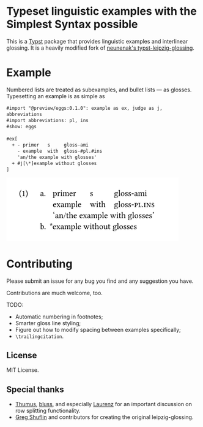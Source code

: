 # Typeset linguistic examples with the Simplest Syntax possible

This is a [Typst](https://github.com/typst/typst) package that provides linguistic examples and interlinear glossing. It is a heavily modified fork of [neunenak's typst-leipzig-glossing](https://github.com/neunenak/typst-leipzig-glossing).

# Example

Numbered lists are treated as subexamples, and bullet lists — as glosses. Typesetting an example is as simple as

```typst
#import "@preview/eggs:0.1.0": example as ex, judge as j, abbreviations
#import abbreviations: pl, ins
#show: eggs

#ex[
  + - primer   s     gloss-ami
    - example  with  gloss-#pl.#ins
    'an/the example with glosses'
  + #j[\*]example without glosses
]
```

<img src="assets/example.svg" alt="an example with subexamples and glosses" width="450"/>

# Contributing

Please submit an issue for any bug you find and any suggestion you have.

Contributions are much welcome, too.

TODO:
- Automatic numbering in footnotes;
- Smarter gloss line styling;
- Figure out how to modify spacing between examples specifically;
- `\trailingcitation`.

## License
MIT License.

## Special thanks

- [Thumus](https://github.com/Thumuss), [bluss](https://github.com/bluss), and especially [Laurenz](https://github.com/laurmaedje) for an important discussion on row splitting functionality.
- [Greg Shuflin](https://github.com/neunenak) and contributors for creating the original leipzig-glossing.

